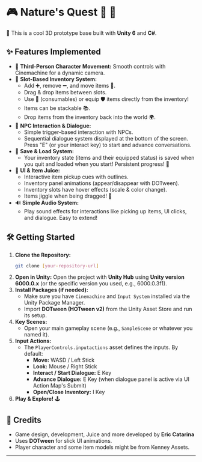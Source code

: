 # 🎮 Nature's Quest 🎄 🌴

👋 This is a cool 3D prototype base built with **Unity 6** and **C#**.

## ✨ Features Implemented

*   🚶 **Third-Person Character Movement:** Smooth controls with Cinemachine for a dynamic camera.
*   🎒 **Slot-Based Inventory System:**
    *   Add ➕, remove ➖, and move items 🔄.
    *   Drag & drop items between slots.
    *   Use 🧪 (consumables) or equip 🛡️ items directly from the inventory!
    *   Items can be stackable 📚.
    *   Drop items from the inventory back into the world 🌍.
*   🤝 **NPC Interaction & Dialogue:**
    *   Simple trigger-based interaction with NPCs.
    *   Sequential dialogue system displayed at the bottom of the screen. Press "E" (or your interact key) to start and advance conversations.
*   💾 **Save & Load System:**
    *   Your inventory state (items and their equipped status) is saved when you quit and loaded when you start! Persistent progress! 🎉
*   🎨 **UI & Item Juice:**
    *   Interactive item pickup cues with outlines.
    *   Inventory panel animations (appear/disappear with DOTween).
    *   Inventory slots have hover effects (scale & color change).
    *   Items jiggle when being dragged! 🤏
*   🔊 **Simple Audio System:**
    *   Play sound effects for interactions like picking up items, UI clicks, and dialogue. Easy to extend!

## 🛠️ Getting Started

1.  **Clone the Repository:**
    ```bash
    git clone [your-repository-url]
    ```
2.  **Open in Unity:** Open the project with **Unity Hub** using **Unity version 6000.0.x** (or the specific version you used, e.g., 6000.0.3f1).
3.  **Install Packages (if needed):**
    *   Make sure you have `Cinemachine` and `Input System` installed via the Unity Package Manager.
    *   Import **DOTween (HOTween v2)** from the Unity Asset Store and run its setup.
4.  **Key Scenes:**
    *   Open your main gameplay scene (e.g., `SampleScene` or whatever you named it).
5.  **Input Actions:**
    *   The `PlayerControls.inputactions` asset defines the inputs. By default:
        *   **Move:** WASD / Left Stick
        *   **Look:** Mouse / Right Stick
        *   **Interact / Start Dialogue:** E Key
        *   **Advance Dialogue:** E Key (when dialogue panel is active via UI Action Map's Submit)
        *   **Open/Close Inventory:** I Key
6.  **Play & Explore!** 🕹️


## 🙏 Credits
*   Game design, development, Juice and more developed by **Eric Catarina**
*   Uses **DOTween** for slick UI animations.
*   Player character and some item models might be from Kenney Assets.

---

